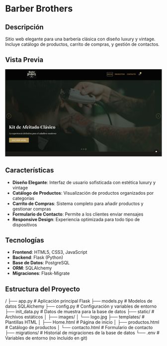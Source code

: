 # Barber Brothers
## Descripción

Sitio web elegante para una barbería clásica con diseño luxury y vintage. Incluye catálogo de productos, carrito de compras, y gestión de contactos.


## Vista Previa

![Página de inicio](website.png)


## Características

- **Diseño Elegante**: Interfaz de usuario sofisticada con estética luxury y vintage
- **Catálogo de Productos**: Visualización de productos organizados por categorías
- **Carrito de Compras**: Sistema completo para añadir productos y gestionar compras
- **Formulario de Contacto**: Permite a los clientes enviar mensajes
- **Responsive Design**: Experiencia optimizada para todo tipo de dispositivos

## Tecnologías

- **Frontend**: HTML5, CSS3, JavaScript
- **Backend**: Flask (Python)
- **Base de Datos**: PostgreSQL
- **ORM**: SQLAlchemy
- **Migraciones**: Flask-Migrate

## Estructura del Proyecto

/
├── app.py              # Aplicación principal Flask
├── models.py           # Modelos de datos SQLAlchemy
├── config.py           # Configuración y variables de entorno
├── init_data.py        # Datos de muestra para la base de datos
├── static/             # Archivos estáticos
│   ├── images/
│   └── logo.jpg
├── templates/          # Plantillas HTML
│   ├── Home.html       # Página de inicio
│   ├── productos.html  # Catálogo de productos
│   └── contacto.html   # Formulario de contacto
├── migrations/         # Historial de migraciones de la base de datos
└── .env                # Variables de entorno (no incluido en git)

